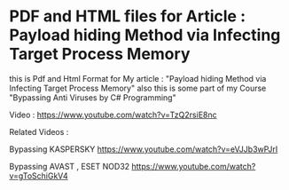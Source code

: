 # PDF and HTML files for Article : Payload hiding Method via Infecting Target Process Memory
this is Pdf and Html Format for My article : "Payload hiding Method via Infecting Target Process Memory"
also this is some part of my Course "Bypassing Anti Viruses by C# Programming"

Video : https://www.youtube.com/watch?v=TzQ2rsiE8nc

Related Videos :

Bypassing KASPERSKY
https://www.youtube.com/watch?v=eVJJb3wPJrI

Bypassing AVAST , ESET NOD32
https://www.youtube.com/watch?v=gToSchiGkV4
